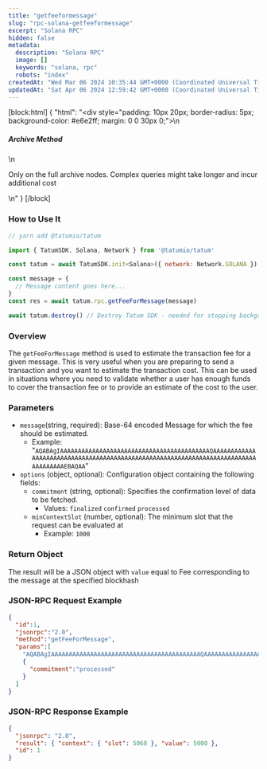 ```yaml
---
title: "getfeeformessage"
slug: "rpc-solana-getfeeformessage"
excerpt: "Solana RPC"
hidden: false
metadata: 
  description: "Solana RPC"
  image: []
  keywords: "solana, rpc"
  robots: "index"
createdAt: "Wed Mar 06 2024 10:35:44 GMT+0000 (Coordinated Universal Time)"
updatedAt: "Sat Apr 06 2024 12:59:42 GMT+0000 (Coordinated Universal Time)"
---
```

[block:html]
{
  "html": "<div style=\"padding: 10px 20px; border-radius: 5px; background-color: #e6e2ff; margin: 0 0 30px 0;\">\n  <h5>Archive Method</h5>\n  <p>Only on the full archive nodes. Complex queries might take longer and incur additional cost</p>\n</div>"
}
[/block]


### How to Use It



```javascript
// yarn add @tatumio/tatum

import { TatumSDK, Solana, Network } from '@tatumio/tatum'

const tatum = await TatumSDK.init<Solana>({ network: Network.SOLANA })

const message = {
  // Message content goes here...
}
const res = await tatum.rpc.getFeeForMessage(message)

await tatum.destroy() // Destroy Tatum SDK - needed for stopping background jobs
```



### Overview

The `getFeeForMessage` method is used to estimate the transaction fee for a given message. This is very useful when you are preparing to send a transaction and you want to estimate the transaction cost. This can be used in situations where you need to validate whether a user has enough funds to cover the transaction fee or to provide an estimate of the cost to the user.

### Parameters

- `message`(string, required): Base-64 encoded Message for which the fee should be estimated.
  - Example: "`AQABAgIAAAAAAAAAAAAAAAAAAAAAAAAAAAAAAAAAAAAAAAAAAQAAAAAAAAAAAAAAAAAAAAAAAAAAAAAAAAAAAAAAAAAAAAAAAAAAAAAAAAAAAAAAAAAAAAAAAAAAAAAAAAAAAAEBAQAA`"
- `options` (object, optional): Configuration object containing the following fields:
  - `commitment` (string, optional): Specifies the confirmation level of data to be fetched.
    - Values: `finalized` `confirmed` `processed`
  - `minContextSlot` (number, optional): The minimum slot that the request can be evaluated at
    - Example: `1000`

### Return Object

The result will be a JSON object with `value` equal to Fee corresponding to the message at the specified blockhash

### JSON-RPC Request Example

```json
{
  "id":1,
  "jsonrpc":"2.0",
  "method":"getFeeForMessage",
  "params":[
    "AQABAgIAAAAAAAAAAAAAAAAAAAAAAAAAAAAAAAAAAAAAAAAAAQAAAAAAAAAAAAAAAAAAAAAAAAAAAAAAAAAAAAAAAAAAAAAAAAAAAAAAAAAAAAAAAAAAAAAAAAAAAAAAAAAAAAEBAQAA",
    {
      "commitment":"processed"
    }
  ]
}
```

### JSON-RPC Response Example

```json
{
  "jsonrpc": "2.0",
  "result": { "context": { "slot": 5068 }, "value": 5000 },
  "id": 1
}
```
